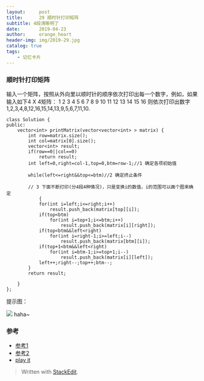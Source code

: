 ```yaml
---
layout:     post
title:      29 顺时针打印矩阵
subtitle: 4段清晰明了
date:       2019-04-23
author:     orange_heart
header-img: img/2019-29.jpg
catalog: true
tags:
    - 记忆卡片
---
```


### 顺时针打印矩阵

输入一个矩阵，按照从外向里以顺时针的顺序依次打印出每一个数字，例如，如果输入如下4 X 4矩阵： 1 2 3 4 5 6 7 8 9 10 11 12 13 14 15 16 则依次打印出数字1,2,3,4,8,12,16,15,14,13,9,5,6,7,11,10.

```objc
class Solution {
public:
    vector<int> printMatrix(vector<vector<int> > matrix) {
        int row=matrix.size();
        int col=matrix[0].size();
        vector<int> result;
        if(row==0||col==0)
            return result;
        int left=0,right=col-1,top=0,btm=row-1;//1 确定各项初始值  
        
        while(left<=right&&top<=btm)//2 确定终止条件  
         
        // 3 下面不断打印(分4段4种情况)，只是变换i的数值，i的范围可以画个图来确定
            {
            for(int i=left;i<=right;i++)
                result.push_back(matrix[top][i]);
            if(top<btm)
                for(int i=top+1;i<=btm;i++)
                    result.push_back(matrix[i][right]);
            if(top<btm&&left<right)
                for(int i=right-1;i>=left;i--)
                    result.push_back(matrix[btm][i]);
            if(top+1<btm&&left<right)
                for(int i=btm-1;i>=top+1;i--)
                    result.push_back(matrix[i][left]);
            left++;right--;top++;btm--;
        }
        return result;

    }
};
```

提示图：

![](https://img-blog.csdnimg.cn/20190718150408797.jpg?x-oss-process=image/watermark,type_ZmFuZ3poZW5naGVpdGk,shadow_10,text_aHR0cHM6Ly9ibG9nLmNzZG4ubmV0L2F5ZG92ZTIwMTc=,size_16,color_FFFFFF,t_70)
haha~

### 参考

- [参考1](https://github.com/zhedahht/CodingInterviewChinese2)
- [参考2](https://github.com/gatieme/CodingInterviews)
- [play it](https://www.nowcoder.com/practice/9b4c81a02cd34f76be2659fa0d54342a?tpId=13&tqId=11172&tPage=1&rp=1&ru=%2Fta%2Fcoding-interviews&qru=%2Fta%2Fcoding-interviews%2Fquestion-ranking)



> Written with [StackEdit](https://stackedit.io/).

<head>
    <script src="https://cdn.mathjax.org/mathjax/latest/MathJax.js?config=TeX-AMS-MML_HTMLorMML" type="text/javascript"></script>
    <script type="text/x-mathjax-config">
        MathJax.Hub.Config({
            tex2jax: {
            skipTags: ['script', 'noscript', 'style', 'textarea', 'pre'],
            inlineMath: [['$','$']]
            }
        });
    </script>
</head>
<!--stackedit_data:
eyJoaXN0b3J5IjpbLTIwODI1NDg5OTZdfQ==
-->